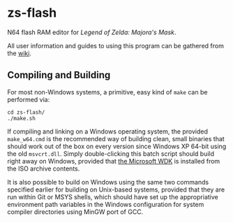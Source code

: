 # zs-flash
N64 flash RAM editor for _Legend of Zelda:  Majora's Mask_.

All user information and guides to using this program can be gathered from the [wiki](https://github.com/cxd4/zs-flash/wiki).

## Compiling and Building

For most non-Windows systems, a primitive, easy kind of `make` can be performed via:
```shell
cd zs-flash/
./make.sh
```

If compiling and linking on a Windows operating system, the provided `make_w64.cmd` is the recommended way of building clean, small binaries that should work out of the box on every version since Windows XP 64-bit using the old `msvcrt.dll`.  Simply double-clicking this batch script should build right away on Windows, provided that [the Microsoft WDK](https://www.microsoft.com/en-us/download/confirmation.aspx?id=11800) is installed from the ISO archive contents.

It is also possible to build on Windows using the same two commands specified earlier for building on Unix-based systems, provided that they are run within Git or MSYS shells, which should have set up the appropriative environment path variables in the Windows configuration for system compiler directories using MinGW port of GCC.
